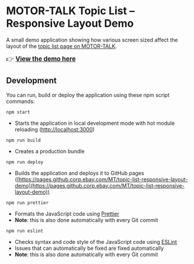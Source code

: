 # MOTOR-TALK Topic List – Responsive Layout Demo

A small demo application showing how various screen sized affect the layout of the 
[topic list page on MOTOR-TALK](https://www.motor-talk.de/forum/bmw-b4.html).

<big>👉 **[View the demo here](https://pages.github.corp.ebay.com/MT/topic-list-responsive-layout-demo/)**</big>

## Development

You can run, build or deploy the application using these npm script commands:

```npm start```
   
* Starts the application in local development mode with hot module reloading ([http://localhost:3000](http://localhost:3000))

```npm run build```
    
* Creates a production bundle

```npm run deploy```
    
* Builds the application and deploys it to GitHub pages ([https://pages.github.corp.ebay.com/MT/topic-list-responsive-layout-demo](https://pages.github.corp.ebay.com/MT/topic-list-responsive-layout-demo))

```npm run prettier```

* Formats the JavaScript code using [Prettier](https://prettier.io)
* **Note**: this is also done automatically with every Git commit

```npm run eslint```

* Checks syntax and code style of the JavaScript code using [ESLint](https://eslint.org)
* Issues that can automatically be fixed are fixed automatically
* **Note**: this is also done automatically with every Git commit


